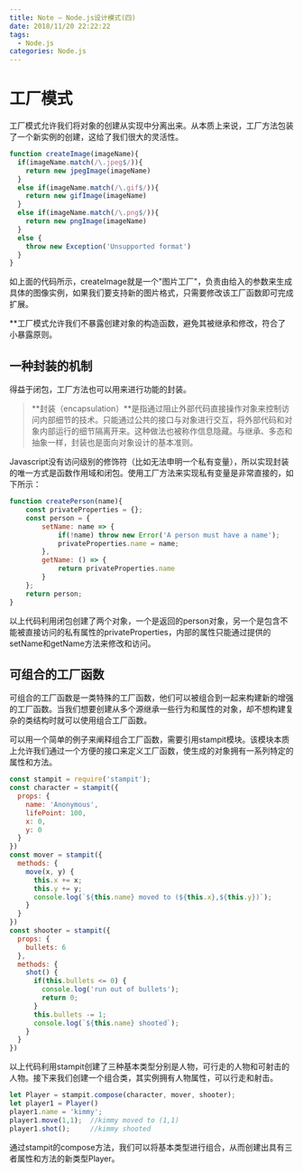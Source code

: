 ```yaml
---
title: Note — Node.js设计模式(四)
date: 2018/11/20 22:22:22
tags:
  - Node.js
categories: Node.js
---
```


# 工厂模式

工厂模式允许我们将对象的创建从实现中分离出来。从本质上来说，工厂方法包装了一个新实例的创建，这给了我们很大的灵活性。

<!-- more -->

```javascript
function createImage(imageName){
  if(imageName.match(/\.jpeg$/)){
    return new jpegImage(imageName)
  }
  else if(imageName.match(/\.gif$/)){
    return new gifImage(imageName)
  }
  else if(imageName.match(/\.png$/)){
    return new pngImage(imageName)
  }
  else {
    throw new Exception('Unsupported format')
  }
}
```

如上面的代码所示，createImage就是一个"图片工厂"，负责由给入的参数来生成具体的图像实例，如果我们要支持新的图片格式，只需要修改该工厂函数即可完成扩展。

**工厂模式允许我们不暴露创建对象的构造函数，避免其被继承和修改，符合了小暴露原则。

## 一种封装的机制

得益于闭包，工厂方法也可以用来进行功能的封装。

> **封装（encapsulation）**是指通过阻止外部代码直接操作对象来控制访问内部细节的技术。只能通过公共的接口与对象进行交互，将外部代码和对象内部运行的细节隔离开来。这种做法也被称作信息隐藏。与继承、多态和抽象一样，封装也是面向对象设计的基本准则。

Javascript没有访问级别的修饰符（比如无法申明一个私有变量），所以实现封装的唯一方式是函数作用域和闭包。使用工厂方法来实现私有变量是非常直接的，如下所示：

```javascript
function createPerson(name){
    const privateProperties = {};
    const person = {
        setName: name => {
            if(!name) throw new Error('A person must have a name');
            privateProperties.name = name;
        },
        getName: () => {
            return privateProperties.name
        }
    };
    return person;
}
```

以上代码利用闭包创建了两个对象，一个是返回的person对象，另一个是包含不能被直接访问的私有属性的privateProperties，内部的属性只能通过提供的setName和getName方法来修改和访问。

## 可组合的工厂函数

可组合的工厂函数是一类特殊的工厂函数，他们可以被组合到一起来构建新的增强的工厂函数。当我们想要创建从多个源继承一些行为和属性的对象，却不想构建复杂的类结构时就可以使用组合工厂函数。

可以用一个简单的例子来阐释组合工厂函数，需要引用stampit模块。该模块本质上允许我们通过一个方便的接口来定义工厂函数，使生成的对象拥有一系列特定的属性和方法。

```javascript
const stampit = require('stampit');
const character = stampit({
  props: {
    name: 'Anonymous',
    lifePoint: 100,
    x: 0,
    y: 0
  }
})
const mover = stampit({
  methods: {
    move(x, y) {
      this.x += x;
      this.y += y;
      console.log(`${this.name} moved to (${this.x},${this.y})`);
    }
  }
})
const shooter = stampit({
  props: {
    bullets: 6
  },
  methods: {
    shot() {
      if(this.bullets <= 0) {
        console.log('run out of bullets');
        return 0;
      }
      this.bullets -= 1;
      console.log(`${this.name} shooted`);
    }
  }
})
```

以上代码利用stampit创建了三种基本类型分别是人物，可行走的人物和可射击的人物。接下来我们创建一个组合类，其实例拥有人物属性，可以行走和射击。

```javascript
let Player = stampit.compose(character, mover, shooter);
let player1 = Player()
player1.name = 'kimmy';
player1.move(1,1);	//kimmy moved to (1,1)
player1.shot();		//kimmy shooted
```

通过stampit的compose方法，我们可以将基本类型进行组合，从而创建出具有三者属性和方法的新类型Player。